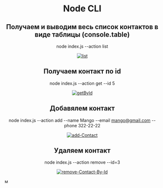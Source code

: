 <div align="center">

# Node CLI

## Получаем и выводим весь список контактов в виде таблицы (console.table)

node index.js --action list

<a href="https://ibb.co/9pZ8r8j"><img src="https://i.ibb.co/p1h0L0p/list.jpg" alt="list" border="0"></a>

## Получаем контакт по id

node index.js --action get --id 5

<a href="https://ibb.co/x184kKk"><img src="https://i.ibb.co/PczSLsL/getById.jpg" alt="getById" border="0"></a>

## Добавялем контакт

node index.js --action add --name Mango --email mango@gmail.com --phone 322-22-22

<a href="https://ibb.co/ccSCkfV"><img src="https://i.ibb.co/5WgnGpw/add-Contact.jpg" alt="add-Contact" border="0"></a>

## Удаляем контакт

node index.js --action remove --id=3

<a href="https://ibb.co/k23cjbN"><img src="https://i.ibb.co/hFX8bQ3/remove-Contact-By-Id.jpg" alt="remove-Contact-By-Id" border="0"></a>

</div>
м
